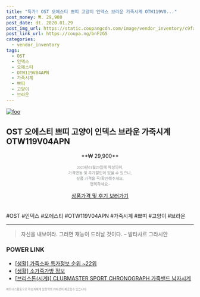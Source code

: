 ```yaml
--- 
title: "특가! OST 오에스티 쁘띠 고양이 인덱스 브라운 가죽시계 OTW119V0..." 
post_money: ₩. 29,900 
post_date: dt. 2020.01.29 
post_img_url: https://static.coupangcdn.com/image/vendor_inventory/c9fa/4b4fabb8cb38b9380c6df512f854c673a62aad35c9cf37f59b3ad1df0aa9.jpg 
post_link_url: https://coupa.ng/bnFzGS 
categories: 
  - vendor_inventory 
tags: 
  - OST 
  - 인덱스 
  - 오에스티 
  - OTW119V04APN 
  - 가죽시계 
  - 쁘띠 
  - 고양이 
  - 브라운 
--- 
```

[![foo](https://static.coupangcdn.com/image/vendor_inventory/c9fa/4b4fabb8cb38b9380c6df512f854c673a62aad35c9cf37f59b3ad1df0aa9.jpg)](https://coupa.ng/bnFzGS) 

## OST 오에스티 쁘띠 고양이 인덱스 브라운 가죽시계 OTW119V04APN 
<p style="text-align: center;">**₩ 29,900**</p> 
<p style="text-align: center;"><span style="color: #898c8f; font-family: Georgia,Times,serif; font-size: 0.75em;">2020년01월29일에 작성되어, <br>가격변동 및 추가할인이 있을 수 있으니,<br> 상품 가격을 꼭!확인해주세요.<br>행복하세요~</span> 
</p>	 
<div markdown="0" style="text-align: center;"><a href="https://coupa.ng/bnFzGS" class="btn btn--success">상품가격 및 후기 보러가기</a></div> 
<br><br> 
  #OST #인덱스 #오에스티 #OTW119V04APN #가죽시계 #쁘띠 #고양이 #브라운 
<hr> 

> 자신을 내보여라. 그러면 재능이 드러날 것이다. – 발타사르 그라시안 


### POWER LINK

* <a href="https://blog.naver.com/sakai111/221782199648" target="_blank"> [생활] 가죽소파 특가정보 순위 ~22위</a>
* <a href="https://blog.naver.com/santokki14/221767397083" target="_blank"> [생활] 소가죽가방 정보 </a>
* <a href="https://blog.naver.com/santokki14/221785078044" target="_blank">[브리스톤(시계)] CLUBMASTER SPORT CHRONOGRAPH 가죽밴드 남자시계</a>

<span style="color: #898c8f; font-family: Georgia,Times,serif; font-size: 0.55em;">파트너스활동으로 작성자에게 일정액의 커미션이 제공될수 있습니다.</span> 
